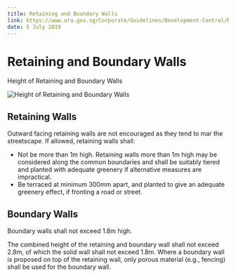 ```yaml
---
title: Retaining and Boundary Walls
link: https://www.ura.gov.sg/Corporate/Guidelines/Development-Control/Residential/Bungalows/Retaining-Walls
date: 5 July 2019
---
```


# Retaining and Boundary Walls

Height of Retaining and Boundary Walls

![Height of Retaining and Boundary Walls](https://www.ura.gov.sg/-/media/Corporate/Guidelines/Development-control/Flats-Condominiums/F14_Retaining_Wall_1m.jpg?h=100%2525&w=100%2525)

## Retaining Walls

Outward facing retaining walls are not encouraged as they tend to mar the streetscape. If allowed, retaining walls shall:

- Not be more than 1m high. Retaining walls more than 1m high may be considered along the common boundaries and shall be suitably tiered and planted with adequate greenery if alternative measures are impractical.
- Be terraced at minimum 300mm apart, and planted to give an adequate greenery effect, if fronting a road or street.

## Boundary Walls

Boundary walls shall not exceed 1.8m high.

The combined height of the retaining and boundary wall shall not exceed 2.8m, of which the solid wall shall not exceed 1.8m. Where a boundary wall is proposed on top of the retaining wall, only porous material (e.g., fencing) shall be used for the boundary wall.
